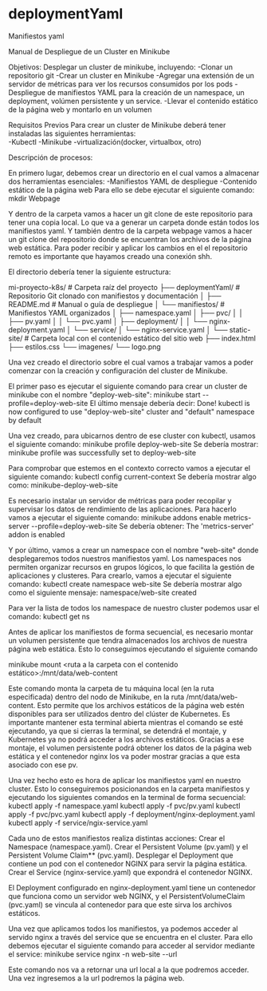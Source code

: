 # deploymentYaml
Manifiestos yaml

Manual de Despliegue de un Cluster en Minikube

Objetivos: 
Desplegar un cluster de minikube, incluyendo: 
-Clonar un repositorio git 
-Crear un cluster en Minikube
-Agregar una extensión de un servidor de métricas para ver los recursos consumidos por los pods 
-Despliegue de manifiestos YAML para la creación de un namespace, un deployment, volúmen persistente y un service.
-Llevar el contenido estático de la página web y montarlo en un volumen

Requisitos Previos
Para crear un cluster de Minikube deberá tener instaladas las siguientes herramientas:  
-Kubectl 
-Minikube 
-virtualización(docker, virtualbox, otro) 

Descripción de procesos: 

En primero lugar, debemos crear un directorio en el cual vamos a almacenar dos herramientas esenciales: 
-Manifiestos YAML de despliegue 
-Contenido estático de la página web
Para ello se debe ejecutar el siguiente comando: 
mkdir Webpage

Y dentro de la carpeta vamos a hacer un git clone de este repositorio para tener una copia local. Lo que va a generar un carpeta donde están todos los manifiestos yaml. 
Y también dentro de la carpeta webpage vamos a hacer un git clone del repositorio donde se encuentran los archivos de la página web estática. Para poder recibir y aplicar los cambios en el el repositorio remoto es importante que hayamos creado una conexión shh.

El directorio debería tener la siguiente estructura: 

mi-proyecto-k8s/                  # Carpeta raíz del proyecto
├── deploymentYaml/               # Repositorio Git clonado con manifiestos y documentación
│   ├── README.md                 # Manual o guía de despliegue
│   └── manifiestos/              # Manifiestos YAML organizados
│       ├── namespace.yaml
│       ├── pvc/
│       │   ├── pv.yaml
│       │   └── pvc.yaml
│       ├── deployment/
│       │   └── nginx-deployment.yaml
│       └── service/
│           └── nginx-service.yaml
│
└── static-site/                  # Carpeta local con el contenido estático del sitio web
    ├── index.html
    ├── estilos.css
    └── imagenes/
        └── logo.png

Una vez creado el directorio sobre el cual vamos a trabajar vamos a poder comenzar con la creación y configuración del cluster de Minikube.   

El primer paso es ejecutar el siguiente comando para crear un cluster de minikube con el nombre "deploy-web-site": 
minikube start --profile=deploy-web-site
El último mensaje debería decir: 
Done! kubectl is now configured to use "deploy-web-site" cluster and "default" namespace by default  

Una vez creado, para ubicarnos dentro de ese cluster con kubectl, usamos el siguiente comando: 
minikube profile deploy-web-site
Se debería mostrar: 
 minikube profile was successfully set to deploy-web-site

Para comprobar que estemos en el contexto correcto vamos a ejecutar el siguiente comando: 
kubectl config current-context
Se debería mostrar algo como: 
minikube-deploy-web-site

Es necesario instalar un servidor de métricas para poder recopilar y supervisar los datos de rendimiento de las aplicaciones. Para hacerlo vamos a ejecutar el siguiente comando: 
minikube addons enable metrics-server --profile=deploy-web-site
Se debería obtener: 
The 'metrics-server' addon is enabled
 
Y por último, vamos a crear un namespace con el nombre "web-site" donde desplegaremos todos nuestros manifiestos yaml. Los namespaces nos permiten organizar recursos en grupos lógicos, lo que facilita la gestión de aplicaciones y clusteres. Para crearlo, vamos a ejecutar el siguiente comando:
kubectl create namespace web-site
Se debería mostrar algo como el siguiente mensaje: 
namespace/web-site created

Para ver la lista de todos los namespace de nuestro cluster podemos usar el comando: 
kubectl get ns 

Antes de aplicar los manifiestos de forma secuencial, es necesario montar un volumen persistente que tendra almacenados los archivos de nuestra página web estática. Esto lo conseguimos ejecutando el siguiente comando 

minikube mount <ruta a la carpeta con el contenido estático>:/mnt/data/web-content

Este comando monta la carpeta de tu máquina local (en la ruta especificada) dentro del nodo de Minikube, en la ruta /mnt/data/web-content. Esto permite que los archivos estáticos de la página web estén disponibles para ser utilizados dentro del clúster de Kubernetes. Es importante mantener esta terminal abierta mientras el comando se esté ejecutando, ya que si cierras la terminal, se detendrá el montaje, y Kubernetes ya no podrá acceder a los archivos estáticos.
Gracias a ese montaje, el volumen persistente podrá obtener los datos de la página web estática y el contenedor nginx los va poder mostrar gracias a que esta asociado con ese pv. 


Una vez hecho esto es hora de aplicar los manifiestos yaml en nuestro cluster. Esto lo conseguiremos posicionandos en la carpeta manifiestos y ejecutando los siguientes comandos en la terminal de forma secuencial: 
kubectl apply -f namespace.yaml
kubectl apply -f pvc/pv.yaml
kubectl apply -f pvc/pvc.yaml
kubectl apply -f deployment/nginx-deployment.yaml
kubectl apply -f service/ngix-service.yaml

Cada uno de estos manifiestos realiza distintas acciones: 
    Crear el Namespace (namespace.yaml).
    Crear el Persistent Volume (pv.yaml) y el Persistent Volume Claim** (pvc.yaml).
    Desplegar el Deployment que contiene un pod con el contenedor NGINX para servir la página estática.
    Crear el Service (nginx-service.yaml) que expondrá el contenedor NGINX.

El Deployment configurado en nginx-deployment.yaml tiene un contenedor que funciona como un servidor web NGINX, y el PersistentVolumeClaim (pvc.yaml) se vincula al contenedor para que este sirva los archivos estáticos.

Una vez que aplicamos todos los manifiestos, ya podemos acceder al servido nginx a través del service que se encuentra en el cluster. 
Para ello debemos ejecutar el siguiente comando para acceder al servidor mediante el service: 
minikube service nginx -n web-site --url

Este comando nos va a retornar una url local a la que podremos acceder. Una vez ingresemos a la url podremos la página web. 
